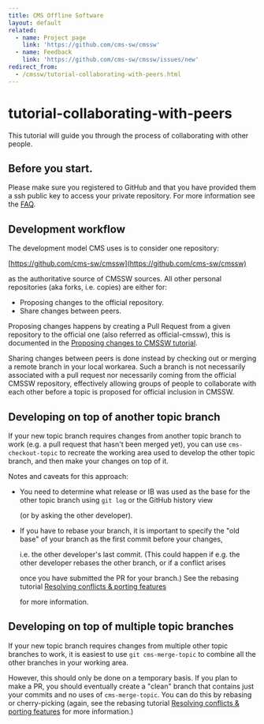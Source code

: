 ```yaml
---
title: CMS Offline Software
layout: default
related:
  - name: Project page
    link: 'https://github.com/cms-sw/cmssw'
  - name: Feedback
    link: 'https://github.com/cms-sw/cmssw/issues/new'
redirect_from:
  - /cmssw/tutorial-collaborating-with-peers.html
---
```


# tutorial-collaborating-with-peers

This tutorial will guide you through the process of collaborating with other people.

## Before you start.

Please make sure you registered to GitHub and that you have provided them a ssh public key to access your private repository. For more information see the [FAQ](https://github.com/cms-sw/cmssdt-wiki/tree/f58e7cdbad2ba0f4d72847c313ea8cee8750052b/old/faq.html).

## Development workflow

The development model CMS uses is to consider one repository:

[https://github.com/cms-sw/cmssw](https://github.com/cms-sw/cmssw)

as the authoritative source of CMSSW sources. All other personal repositories \(aka forks, i.e. copies\) are either for:

* Proposing changes to the official repository.
* Share changes between peers.

Proposing changes happens by creating a Pull Request from a given repository to the official one \(also referred as official-cmssw\), this is documented in the [Proposing changes to CMSSW tutorial](https://github.com/cms-sw/cmssdt-wiki/tree/f58e7cdbad2ba0f4d72847c313ea8cee8750052b/old/tutorial.html).

Sharing changes between peers is done instead by checking out or merging a remote branch in your local workarea. Such a branch is not necessarily associated with a pull request nor necessarily coming from the official CMSSW repository, effectively allowing groups of people to collaborate with each other before a topic is proposed for official inclusion in CMSSW.

## Developing on top of another topic branch

If your new topic branch requires changes from another topic branch to work \(e.g. a pull request that hasn't been merged yet\), you can use `cms-checkout-topic` to recreate the working area used to develop the other topic branch, and then make your changes on top of it.

Notes and caveats for this approach:

* You need to determine what release or IB was used as the base for the other topic branch using `git log` or the GitHub history view

  \(or by asking the other developer\).

* If you have to rebase your branch, it is important to specify the "old base" of your branch as the first commit before your changes, 

  i.e. the other developer's last commit. \(This could happen if e.g. the other developer rebases the other branch, or if a conflict arises

  once you have submitted the PR for your branch.\) See the rebasing tutorial [Resolving conflicts & porting features](https://github.com/cms-sw/cmssdt-wiki/tree/f58e7cdbad2ba0f4d72847c313ea8cee8750052b/old/tutorial-resolve-conflicts.html)

  for more information.

## Developing on top of multiple topic branches

If your new topic branch requires changes from multiple other topic branches to work, it is easiest to use `git cms-merge-topic` to combine all the other branches in your working area.

However, this should only be done on a temporary basis. If you plan to make a PR, you should eventually create a "clean" branch that contains just your commits and no uses of `cms-merge-topic`. You can do this by rebasing or cherry-picking \(again, see the rebasing tutorial [Resolving conflicts & porting features](https://github.com/cms-sw/cmssdt-wiki/tree/f58e7cdbad2ba0f4d72847c313ea8cee8750052b/old/tutorial-resolve-conflicts.html) for more information.\)


